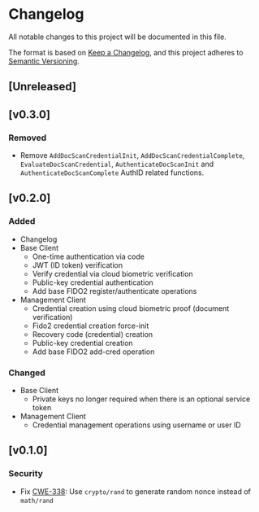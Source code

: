 # Changelog
All notable changes to this project will be documented in this file.

The format is based on [Keep a Changelog](https://keepachangelog.com/en/1.0.0/),
and this project adheres to [Semantic Versioning](https://semver.org/spec/v2.0.0.html).

## [Unreleased]

## [v0.3.0]
### Removed
- Remove `AddDocScanCredentialInit`, `AddDocScanCredentialComplete`, `EvaluateDocScanCredential`, `AuthenticateDocScanInit` and `AuthenticateDocScanComplete` AuthID related functions.

## [v0.2.0]

### Added
- Changelog
- Base Client
    - One-time authentication via code
    - JWT (ID token) verification
    - Verify credential via cloud biometric verification
    - Public-key credential authentication
    - Add base FIDO2 register/authenticate operations
- Management Client
    - Credential creation using cloud biometric proof (document verification)
    - Fido2 credential creation force-init
    - Recovery code (credential) creation
    - Public-key credential creation
    - Add base FIDO2 add-cred operation

### Changed
- Base Client
    - Private keys no longer required when there is an optional service token
- Management Client
    - Credential management operations using username or user ID

## [v0.1.0]
### Security

- Fix [CWE-338](https://cwe.mitre.org/data/definitions/338.html): Use `crypto/rand` to generate random nonce instead of `math/rand`
